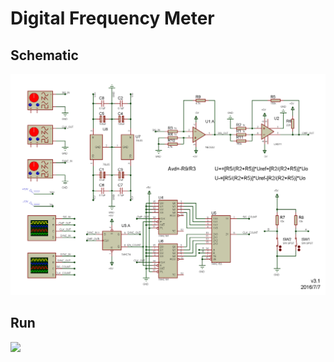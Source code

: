 Digital Frequency Meter
=======================

## Schematic

<img src="docs/sch.png">

## Run

<img src="docs/run.png">
